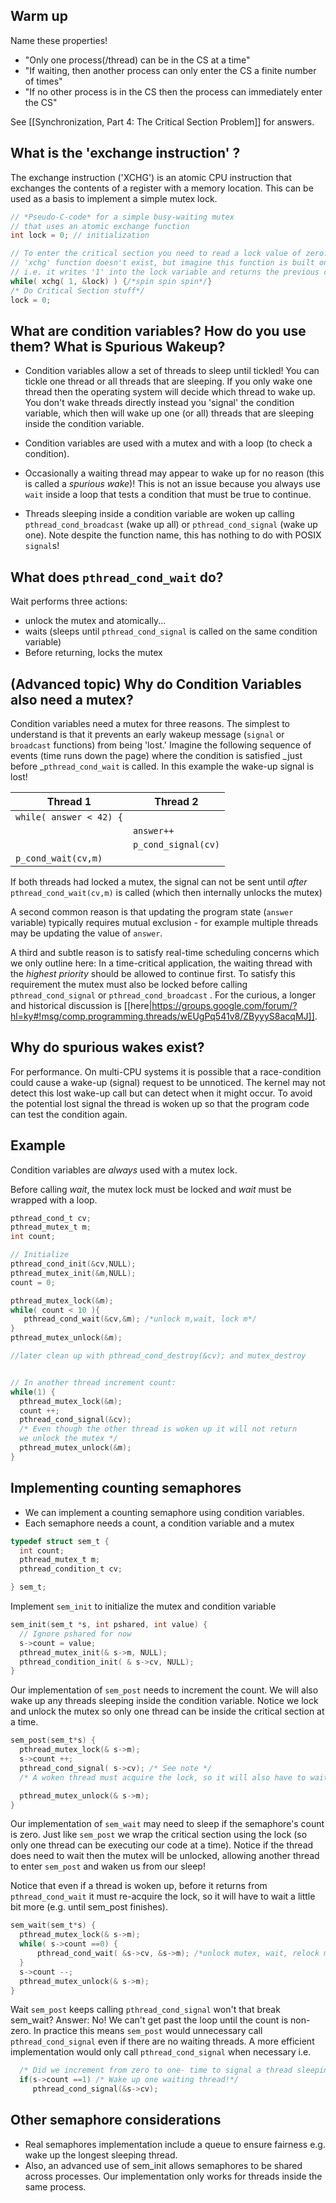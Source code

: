 ## Warm up
Name these properties!
* "Only one process(/thread) can be in the CS at a time"
* "If waiting, then another process can only enter the CS a finite number of times" 
* "If no other process is in the CS then the process can immediately enter the CS"

See [[Synchronization, Part 4: The Critical Section Problem]] for answers.

## What is the 'exchange instruction' ?
The exchange instruction ('XCHG') is an atomic CPU instruction that exchanges the contents of a register with a memory location. This can be used as a basis to implement a simple mutex lock.
```C
// *Pseudo-C-code* for a simple busy-waiting mutex 
// that uses an atomic exchange function
int lock = 0; // initialization

// To enter the critical section you need to read a lock value of zero. 
// 'xchg' function doesn't exist, but imagine this function is built on the atomic XCHG CPU function
// i.e. it writes '1' into the lock variable and returns the previous contents of the memory
while( xchg( 1, &lock) ) {/*spin spin spin*/}
/* Do Critical Section stuff*/
lock = 0;
```

## What are condition variables? How do you use them? What is Spurious Wakeup?

* Condition variables allow a set of threads to sleep until tickled! You can tickle one thread or all threads that are sleeping. If you only wake one thread then the operating system will decide which thread to wake up. You don't wake threads directly instead you 'signal' the condition variable, which then will wake up one (or all) threads that are sleeping inside the condition variable.

* Condition variables are used with a mutex and with a loop (to check a condition).

* Occasionally a waiting thread may appear to wake up for no reason (this is called a _spurious wake_)! This is not an issue because you always use `wait` inside a loop that tests a condition that must be true to continue.

* Threads sleeping inside a condition variable are woken up calling `pthread_cond_broadcast` (wake up all) or `pthread_cond_signal` (wake up one). Note despite the function name, this has nothing to do with POSIX `signal`s!

## What does `pthread_cond_wait` do?
Wait performs three actions:
* unlock the mutex and atomically...
* waits (sleeps until `pthread_cond_signal` is called on the same condition variable)
* Before returning, locks the mutex

## (Advanced topic) Why do Condition Variables also need a mutex?
Condition variables need a mutex for three reasons. The simplest to understand is that it prevents an early wakeup message (`signal` or `broadcast` functions) from being 'lost.' Imagine the following sequence of events (time runs down the page) where the condition is satisfied _just before _`pthread_cond_wait` is called. In this example the wake-up signal is lost!

Thread 1                 | Thread 2
-------------------------|---------
`while( answer < 42) {` |
                         | `answer++`
                         | `p_cond_signal(cv)`
`p_cond_wait(cv,m) `     |

If both threads had locked a mutex, the signal can not be sent until _after_ `pthread_cond_wait(cv,m)` is called (which then internally unlocks the mutex)

A second common reason is that updating the program state (`answer` variable) typically requires mutual exclusion - for example multiple threads may be updating the value of `answer`.

A third and subtle reason is to satisfy real-time scheduling concerns which we only outline here: In a time-critical application, the waiting thread with the _highest priority_ should be allowed to continue first. To satisfy this requirement the mutex must also be locked before calling `pthread_cond_signal` or `pthread_cond_broadcast` . For the curious, a longer and historical discussion is [[here|https://groups.google.com/forum/?hl=ky#!msg/comp.programming.threads/wEUgPq541v8/ZByyyS8acqMJ]].

## Why do spurious wakes exist?
For performance. On multi-CPU systems it is possible that a race-condition could cause a wake-up (signal) request to be unnoticed. The kernel may not detect this lost wake-up call but can detect when it might occur. To avoid the potential lost signal the thread is woken up so that the program code can test the condition again.

## Example
Condition variables are _always_ used with a mutex lock.

Before calling _wait_, the mutex lock must be locked and _wait_ must be wrapped with a loop.
```C
pthread_cond_t cv;
pthread_mutex_t m;
int count;

// Initialize
pthread_cond_init(&cv,NULL);
pthread_mutex_init(&m,NULL);
count = 0;

pthread_mutex_lock(&m);
while( count < 10 ){
   pthread_cond_wait(&cv,&m); /*unlock m,wait, lock m*/
}
pthread_mutex_unlock(&m);

//later clean up with pthread_cond_destroy(&cv); and mutex_destroy 


// In another thread increment count:
while(1) {
  pthread_mutex_lock(&m);
  count ++;
  pthread_cond_signal(&cv);
  /* Even though the other thread is woken up it will not return
  we unlock the mutex */
  pthread_mutex_unlock(&m);
}
```
## Implementing counting semaphores
* We can implement a counting semaphore using condition variables.
* Each semaphore needs a count, a condition variable and a mutex
```C
typedef struct sem_t {
  int count; 
  pthread_mutex_t m;
  pthread_condition_t cv;

} sem_t;
```

Implement `sem_init` to initialize the mutex and condition variable
```C
sem_init(sem_t *s, int pshared, int value) {
  // Ignore pshared for now
  s->count = value;
  pthread_mutex_init(& s->m, NULL);
  pthread_condition_init( & s->cv, NULL);
}
```

Our implementation of `sem_post` needs to increment the count.
We will also wake up any threads sleeping inside the condition variable.
Notice we lock and unlock the mutex so only one thread can be inside the critical section at a time.
```C
sem_post(sem_t*s) {
  pthread_mutex_lock(& s->m);
  s->count ++;
  pthread_cond_signal( s->cv); /* See note */
  /* A woken thread must acquire the lock, so it will also have to wait until we call unlock*/

  pthread_mutex_unlock(& s->m);
}
```
Our implementation of `sem_wait` may need to sleep if the semaphore's count is zero.
Just like `sem_post` we wrap the critical section using the lock (so only one thread can be executing our code at a time). Notice if the thread does need to wait then the mutex will be unlocked, allowing another thread to enter `sem_post` and waken us from our sleep!

Notice that even if a thread is woken up, before it returns from  `pthread_cond_wait` it must re-acquire the lock, so it will have to wait a little bit more (e.g. until sem_post finishes). 
```C
sem_wait(sem_t*s) {
  pthread_mutex_lock(& s->m);
  while( s->count ==0) {
      pthread_cond_wait( &s->cv, &s->m); /*unlock mutex, wait, relock mutex*/
  }
  s->count --;
  pthread_mutex_unlock(& s->m);
}
```
Wait `sem_post` keeps calling `pthread_cond_signal` won't that break sem_wait? 
Answer: No! We can't get past the loop until the count is non-zero. In practice this means `sem_post` would unnecessary call `pthread_cond_signal` even if there are no waiting threads. A more efficient implementation would only call `pthread_cond_signal` when necessary i.e.
```C
  /* Did we increment from zero to one- time to signal a thread sleeping inside sem_post */
  if(s->count ==1) /* Wake up one waiting thread!*/
     pthread_cond_signal(&s->cv);
``` 

## Other semaphore considerations
* Real semaphores implementation include a queue to ensure fairness e.g. wake up the longest sleeping thread.
* Also, an advanced use of sem_init allows semaphores to be shared across processes. Our implementation only works for threads inside the same process.

